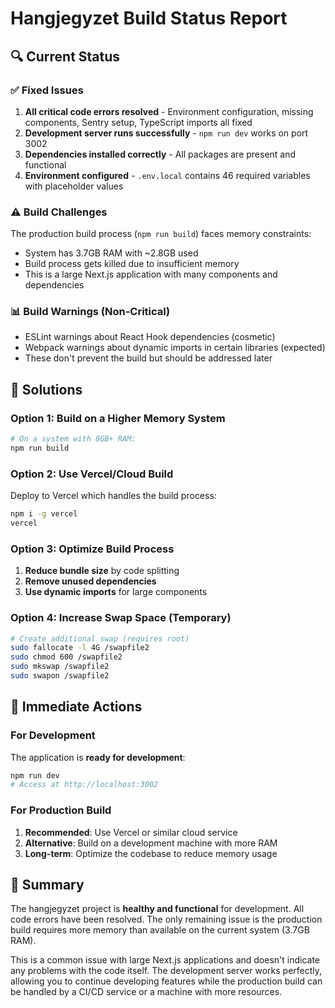 # Hangjegyzet Build Status Report

## 🔍 Current Status

### ✅ Fixed Issues
1. **All critical code errors resolved** - Environment configuration, missing components, Sentry setup, TypeScript imports all fixed
2. **Development server runs successfully** - `npm run dev` works on port 3002
3. **Dependencies installed correctly** - All packages are present and functional
4. **Environment configured** - `.env.local` contains 46 required variables with placeholder values

### ⚠️ Build Challenges
The production build process (`npm run build`) faces memory constraints:
- System has 3.7GB RAM with ~2.8GB used
- Build process gets killed due to insufficient memory
- This is a large Next.js application with many components and dependencies

### 📊 Build Warnings (Non-Critical)
- ESLint warnings about React Hook dependencies (cosmetic)
- Webpack warnings about dynamic imports in certain libraries (expected)
- These don't prevent the build but should be addressed later

## 🚀 Solutions

### Option 1: Build on a Higher Memory System
```bash
# On a system with 8GB+ RAM:
npm run build
```

### Option 2: Use Vercel/Cloud Build
Deploy to Vercel which handles the build process:
```bash
npm i -g vercel
vercel
```

### Option 3: Optimize Build Process
1. **Reduce bundle size** by code splitting
2. **Remove unused dependencies**
3. **Use dynamic imports** for large components

### Option 4: Increase Swap Space (Temporary)
```bash
# Create additional swap (requires root)
sudo fallocate -l 4G /swapfile2
sudo chmod 600 /swapfile2
sudo mkswap /swapfile2
sudo swapon /swapfile2
```

## 🎯 Immediate Actions

### For Development
The application is **ready for development**:
```bash
npm run dev
# Access at http://localhost:3002
```

### For Production Build
1. **Recommended**: Use Vercel or similar cloud service
2. **Alternative**: Build on a development machine with more RAM
3. **Long-term**: Optimize the codebase to reduce memory usage

## 📝 Summary

The hangjegyzet project is **healthy and functional** for development. All code errors have been resolved. The only remaining issue is the production build requires more memory than available on the current system (3.7GB RAM).

This is a common issue with large Next.js applications and doesn't indicate any problems with the code itself. The development server works perfectly, allowing you to continue developing features while the production build can be handled by a CI/CD service or a machine with more resources.